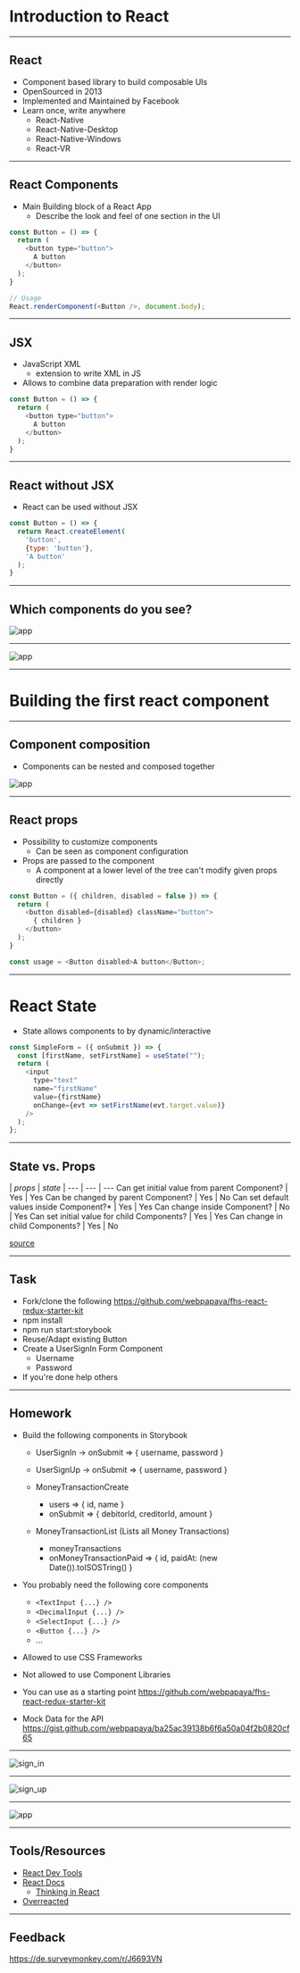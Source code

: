 # Introduction to React

---

## React

- Component based library to build composable UIs
- OpenSourced in 2013
- Implemented and Maintained by Facebook
- Learn once, write anywhere
  - React-Native
  - React-Native-Desktop
  - React-Native-Windows
  - React-VR
---

## React Components

- Main Building block of a React App
  - Describe the look and feel of one section in the UI

```js
const Button = () => {
  return (
    <button type="button">
      A button
    </button>
  );
}

// Usage
React.renderComponent(<Button />, document.body);
```

----

## JSX

- JavaScript XML
  - extension to write XML in JS
- Allows to combine data preparation with render logic

```js
const Button = () => {
  return (
    <button type="button">
      A button
    </button>
  );
}
```

----

## React without JSX

- React can be used without JSX

```js
const Button = () => {
  return React.createElement(
    'button',
    {type: 'button'},
    'A button'
  );
}
```

---

## Which components do you see?

![app](assets/sign_in_wireframe.png)

----

![app](assets/app_wireframe.png)

---

# Building the first react component  <!-- .element: class="color--white" -->

<!-- .slide: data-background="./assets/coding.gif" -->
<!-- .slide: data-color="white" -->

---

## Component composition

- Components can be nested and composed together

![app](assets/tree.png)

----


## React props

- Possibility to customize components
  - Can be seen as component configuration
- Props are passed to the component
  - A component at a lower level of the tree can't modify given props directly


```js
const Button = ({ children, disabled = false }) => {
  return (
    <button disabled={disabled} className="button">
      { children }
    </button>
  );
}

const usage = <Button disabled>A button</Button>;
```

----

# React State

- State allows components to by dynamic/interactive

```js
const SimpleForm = ({ onSubmit }) => {
  const [firstName, setFirstName] = useState("");
  return (
    <input
      type="text"
      name="firstName"
      value={firstName}
      onChange={evt => setFirstName(evt.target.value)}
    />
  );
};
```

----

## State vs. Props

| _props_ | _state_ |
--- | --- | ---
Can get initial value from parent Component? | Yes | Yes
Can be changed by parent Component? | Yes | No
Can set default values inside Component?* | Yes | Yes
Can change inside Component? | No | Yes
Can set initial value for child Components? | Yes | Yes
Can change in child Components? | Yes | No

[source](https://github.com/uberVU/react-guide/blob/master/props-vs-state.md)

---

## Task

- Fork/clone the following https://github.com/webpapaya/fhs-react-redux-starter-kit
- npm install
- npm run start:storybook
- Reuse/Adapt existing Button
- Create a UserSignIn Form Component
  - Username
  - Password
- If you're done help others

---

## Homework

- Build the following components in Storybook
  - UserSignIn -> onSubmit => { username, password }
  - UserSignUp -> onSubmit => { username, password }
  - MoneyTransactionCreate
    - users => { id, name }
    - onSubmit => { debitorId, creditorId, amount }

  - MoneyTransactionList (Lists all Money Transactions)
    - moneyTransactions
    - onMoneyTransactionPaid => { id, paidAt: (new Date()).toISOSTring() }

- You probably need the following core components
  - `<TextInput {...} />`
  - `<DecimalInput {...} />`
  - `<SelectInput {...} />`
  - `<Button {...} />`
  - ...

- Allowed to use CSS Frameworks
- Not allowed to use Component Libraries
- You can use as a starting point https://github.com/webpapaya/fhs-react-redux-starter-kit
- Mock Data for the API https://gist.github.com/webpapaya/ba25ac39138b6f6a50a04f2b0820cf65

----

![sign_in](assets/sign_in_wireframe.png)

----

![sign_up](assets/sign_up_wireframe.png)

----

![app](assets/app_wireframe.png)

---

## Tools/Resources

- [React Dev Tools](https://chrome.google.com/webstore/detail/react-developer-tools/fmkadmapgofadopljbjfkapdkoienihi?hl=de)
- [React Docs](https://reactjs.org)
  - [Thinking in React](https://reactjs.org/docs/thinking-in-react.html)
- [Overreacted](https://overreacted.io/)

---

## Feedback

https://de.surveymonkey.com/r/J6693VN